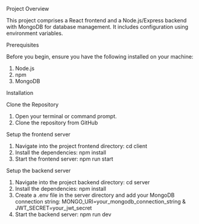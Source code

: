 Project Overview

This project comprises a React frontend and a Node.js/Express backend with MongoDB for database management. It includes configuration using environment variables.


Prerequisites

Before you begin, ensure you have the following installed on your machine:

1. Node.js
2. npm
3. MongoDB

Installation

Clone the Repository
1. Open your terminal or command prompt.
2. Clone the repository from GitHub

Setup the frontend server

1. Navigate into the project frontend directory: cd client
2. Install the dependencies: npm install
3. Start the frontend server: npm run start

Setup the backend server

1. Navigate into the project backend directory: cd server
2. Install the dependencies: npm install
3. Create a .env file in the server directory and add your MongoDB connection string: MONGO_URI=your_mongodb_connection_string   &   JWT_SECRET=your_jwt_secret
4. Start the backend server: npm run dev
